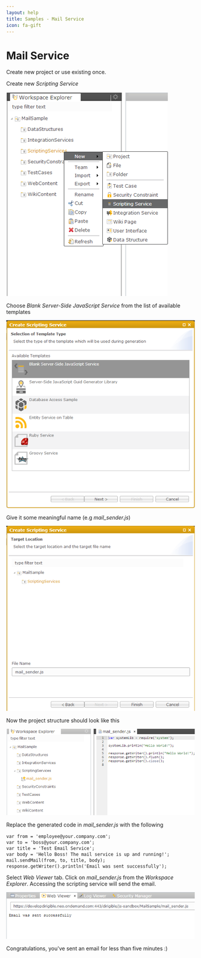 ```yaml
---
layout: help
title: Samples - Mail Service
icon: fa-gift
---
```


Mail Service
===

Create new project or use existing once.

Create new *Scripting Service*

![Mail Service 1](images/mail_service/mail_service_1.png)

Choose *Blank Server-Side JavaScript Service* from the list of available templates

![Mail Service 2](images/mail_service/mail_service_2.png)

Give it some meaningful name (e.g *mail_sender.js*)

![Mail Service 3](images/mail_service/mail_service_3.png)

Now the project structure should look like this

![Mail Service 4](images/mail_service/mail_service_4.png)

Replace the generated code in *mail_sender.js* with the following

<pre><code>var from = 'employee@your.company.com';
var to = 'boss@your.company.com';
var title = 'Test Email Service';
var body = 'Hello Boss! The mail service is up and running!';
mail.sendMail(from, to, title, body);
response.getWriter().println('Email was sent successfully');
</code></pre>

Select *Web Viewer* tab.
Click on *mail_sender.js* from the *Workspace Explorer*.
Accessing the scripting service will send the email.

![Mail Service 5](images/mail_service/mail_service_5.png)

Congratulations, you've sent an email for less than five minutes :)